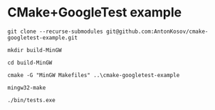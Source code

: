 # CMake+GoogleTest example

`git clone --recurse-submodules git@github.com:AntonKosov/cmake-googletest-example.git`

`mkdir build-MinGW`

`cd build-MinGW`

`cmake -G "MinGW Makefiles" ..\cmake-googletest-example`

`mingw32-make`

`./bin/tests.exe`
